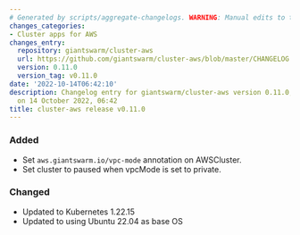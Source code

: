 ```yaml
---
# Generated by scripts/aggregate-changelogs. WARNING: Manual edits to this files will be overwritten.
changes_categories:
- Cluster apps for AWS
changes_entry:
  repository: giantswarm/cluster-aws
  url: https://github.com/giantswarm/cluster-aws/blob/master/CHANGELOG.md#0110---2022-10-14
  version: 0.11.0
  version_tag: v0.11.0
date: '2022-10-14T06:42:10'
description: Changelog entry for giantswarm/cluster-aws version 0.11.0, published
  on 14 October 2022, 06:42
title: cluster-aws release v0.11.0
---
```


### Added
- Set `aws.giantswarm.io/vpc-mode` annotation on AWSCluster.
- Set cluster to paused when vpcMode is set to private.
### Changed
- Updated to Kubernetes 1.22.15
- Updated to using Ubuntu 22.04 as base OS
